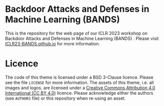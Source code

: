 # Backdoor Attacks and Defenses in Machine Learning (BANDS)

This is the repository for the web page of our ICLR 2023 workshop on
Backdoor Attacks and Defenses in Machine Learning (BANDS) . Please visit [ICLR23-BANDS.github.io](https://ICLR23-BANDS.github.io)
for more information.

# Licence

The code of this theme is licensed under a BSD 3-Clause licence. Please
see the file `LICENSE` for more information. The assets of this theme,
i.e. all images and logos, are licensed under a [Creative Commons Attribution
4.0 International (CC BY 4.0)](https://creativecommons.org/licenses/by/4.0/) licence.
Please acknowledge either the authors (see `AUTHORS` file) or this repository
when re-using an asset.

